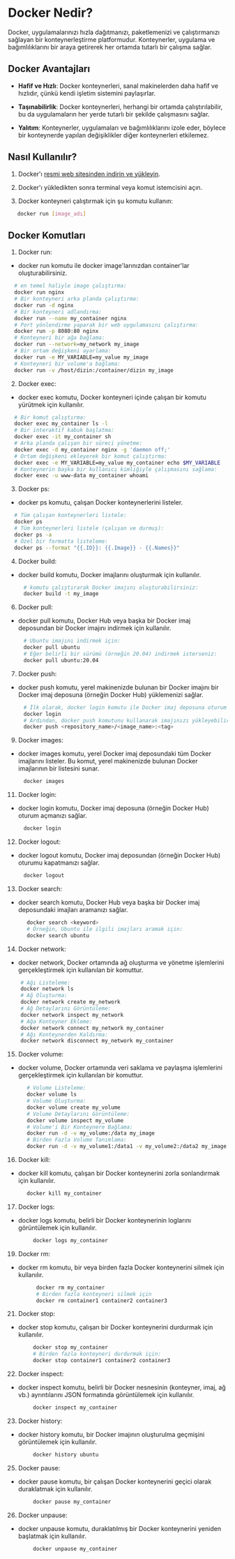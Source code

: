 # Docker Nedir?

Docker, uygulamalarınızı hızla dağıtmanızı, paketlemenizi ve çalıştırmanızı sağlayan bir konteynerleştirme platformudur. Konteynerler, uygulama ve bağımlılıklarını bir araya getirerek her ortamda tutarlı bir çalışma sağlar.

## Docker Avantajları

- **Hafif ve Hızlı**: Docker konteynerleri, sanal makinelerden daha hafif ve hızlıdır, çünkü kendi işletim sistemini paylaşırlar.
  
- **Taşınabilirlik**: Docker konteynerleri, herhangi bir ortamda çalıştırılabilir, bu da uygulamaların her yerde tutarlı bir şekilde çalışmasını sağlar.
  
- **Yalıtım**: Konteynerler, uygulamaları ve bağımlılıklarını izole eder, böylece bir konteynerde yapılan değişiklikler diğer konteynerleri etkilemez.

## Nasıl Kullanılır?

1. Docker'ı [resmi web sitesinden indirin ve yükleyin](https://www.docker.com/get-started).

2. Docker'ı yükledikten sonra terminal veya komut istemcisini açın.

3. Docker konteyneri çalıştırmak için şu komutu kullanın:

```bash
   docker run [image_adı]
```
## Docker Komutları

1. Docker run:
   
* docker run komutu ile docker image'larınızdan container'lar oluşturabilirsiniz.
  
```bash
  # en temel haliyle image çalıştırma:
  docker run nginx
  # Bir konteyneri arka planda çalıştırma:
  docker run -d nginx
  # Bir konteyneri adlandırma:
  docker run --name my_container nginx
  # Port yönlendirme yaparak bir web uygulamasını çalıştırma:
  docker run -p 8080:80 nginx
  # Konteyneri bir ağa bağlama:
  docker run --network=my_network my_image
  # Bir ortam değişkeni ayarlama:
  docker run -e MY_VARIABLE=my_value my_image
  # Konteyneri bir volume'a bağlama:
  docker run -v /host/dizin:/container/dizin my_image
```
2. Docker exec:
   
* docker exec komutu, Docker konteyneri içinde çalışan bir komutu yürütmek için kullanılır.
  
```bash
  # Bir komut çalıştırma:
  docker exec my_container ls -l
  # Bir interaktif kabuk başlatma:
  docker exec -it my_container sh
  # Arka planda çalışan bir süreci yönetme:
  docker exec -d my_container nginx -g 'daemon off;'
  # Ortam değişkeni ekleyerek bir komut çalıştırma:
  docker exec -e MY_VARIABLE=my_value my_container echo $MY_VARIABLE
  # Konteynerin başka bir kullanıcı kimliğiyle çalışmasını sağlama:
  docker exec -u www-data my_container whoami
```
3. Docker ps:
   
* docker ps komutu, çalışan Docker konteynerlerini listeler.
  
```bash
  # Tüm çalışan konteynerleri listele:
  docker ps
  # Tüm konteynerleri listele (çalışan ve durmuş):
  docker ps -a
  # Özel bir formatta listeleme:
  docker ps --format "{{.ID}}: {{.Image}} - {{.Names}}"
```
4. Docker build:
   
* docker build komutu, Docker imajlarını oluşturmak için kullanılır.
     
```bash
     # komutu çalıştırarak Docker imajını oluşturabilirsiniz:
     docker build -t my_image
```
6. Docker pull:
   
* docker pull komutu, Docker Hub veya başka bir Docker imaj deposundan bir Docker imajını indirmek için kullanılır.
     
```bash
     # Ubuntu imajını indirmek için:
     docker pull ubuntu
     # Eğer belirli bir sürümü (örneğin 20.04) indirmek isterseniz:
     docker pull ubuntu:20.04
```
7. Docker push:
   
* docker push komutu, yerel makinenizde bulunan bir Docker imajını bir Docker imaj deposuna (örneğin Docker Hub) yüklemenizi sağlar.
     
```bash
     # İlk olarak, docker login komutu ile Docker imaj deposuna oturum açmanız gerekir:
     docker login
     # Ardından, docker push komutunu kullanarak imajınızı yükleyebilirsiniz:
     docker push <repository_name>/<image_name>:<tag>
```
9. Docker images:
    
* docker images komutu, yerel Docker imaj deposundaki tüm Docker imajlarını listeler. Bu komut, yerel makinenizde bulunan Docker imajlarının bir listesini sunar.
     
```bash
     docker images
```
11. Docker login:
    
* docker login komutu, Docker imaj deposuna (örneğin Docker Hub) oturum açmanızı sağlar.
     
```bash
     docker login
```
12. Docker logout:
    
* docker logout komutu, Docker imaj deposundan (örneğin Docker Hub) oturumu kapatmanızı sağlar.
     
```bash
     docker logout
```
13. Docker search:
    
* docker search komutu, Docker Hub veya başka bir Docker imaj deposundaki imajları aramanızı sağlar.
      
```bash
      docker search <keyword>
      # Örneğin, Ubuntu ile ilgili imajları aramak için:
      docker search ubuntu
```
14. Docker network:
    
* docker network, Docker ortamında ağ oluşturma ve yönetme işlemlerini gerçekleştirmek için kullanılan bir komuttur.
      
```bash
    # Ağı Listeleme:
    docker network ls
    # Ağ Oluşturma:
    docker network create my_network
    # Ağ Detaylarını Görüntüleme:
    docker network inspect my_network
    # Ağa Konteyner Ekleme:
    docker network connect my_network my_container
    # Ağı Konteynerden Kaldırma:
    docker network disconnect my_network my_container
```
15. Docker volume:
    
* docker volume, Docker ortamında veri saklama ve paylaşma işlemlerini gerçekleştirmek için kullanılan bir komuttur.
      
```bash
      # Volume Listeleme:
      docker volume ls
      # Volume Oluşturma:
      docker volume create my_volume
      # Volume Detaylarını Görüntüleme:
      docker volume inspect my_volume
      # Volume'i Bir Konteynere Bağlama:
      docker run -d -v my_volume:/data my_image
      # Birden Fazla Volume Tanımlama:
      docker run -d -v my_volume1:/data1 -v my_volume2:/data2 my_image
```
16. Docker kill:
      
* docker kill komutu, çalışan bir Docker konteynerini zorla sonlandırmak için kullanılır.
        
```bash
      docker kill my_container
```
17. Docker logs:
      
* docker logs komutu, belirli bir Docker konteynerinin loglarını görüntülemek için kullanılır.
        
```bash
        docker logs my_container
```
19. Docker rm:
      
* docker rm komutu, bir veya birden fazla Docker konteynerini silmek için kullanılır.
        
```bash
         docker rm my_container
         # Birden fazla konteyneri silmek için
         docker rm container1 container2 container3
```
21. Docker stop:
    
* docker stop komutu, çalışan bir Docker konteynerini durdurmak için kullanılır.
        
```bash
        docker stop my_container
        # Birden fazla konteyneri durdurmak için:
        docker stop container1 container2 container3
```
22. Docker inspect:
    
* docker inspect komutu, belirli bir Docker nesnesinin (konteyner, imaj, ağ vb.) ayrıntılarını JSON formatında görüntülemek için kullanılır.
        
```bash
        docker inspect my_container
```
23. Docker history:
    
* docker history komutu, bir Docker imajının oluşturulma geçmişini görüntülemek için kullanılır.
        
```bash
        docker history ubuntu
```
25. Docker pause:
    
* docker pause komutu, bir çalışan Docker konteynerini geçici olarak duraklatmak için kullanılır.
        
```bash
        docker pause my_container
```
26. Docker unpause:
    
* docker unpause komutu, duraklatılmış bir Docker konteynerini yeniden başlatmak için kullanılır.
        
```bash
        docker unpause my_container
```
        
        

    
